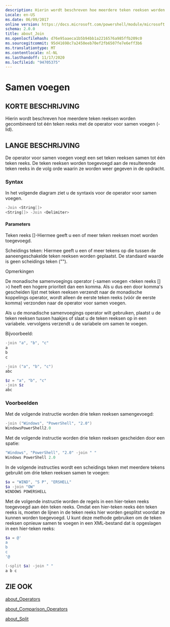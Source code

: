 ```yaml
---
description: Hierin wordt beschreven hoe meerdere teken reeksen worden gecombineerd tot één teken reeks met de operator voor samen voegen (-lid).
Locale: en-US
ms.date: 06/09/2017
online version: https://docs.microsoft.com/powershell/module/microsoft.powershell.core/about/about_join?view=powershell-7.2&WT.mc_id=ps-gethelp
schema: 2.0.0
title: about_Join
ms.openlocfilehash: d76e95aaeca1b5b94bb1a2216576a985ffb209c0
ms.sourcegitcommit: 95d41698c7a2450eeb70ef2fb6507fe7e6eff3b6
ms.translationtype: MT
ms.contentlocale: nl-NL
ms.lasthandoff: 11/17/2020
ms.locfileid: "94705375"
---
```

# <a name="about-join"></a>Samen voegen

## <a name="short-description"></a>KORTE BESCHRIJVING
Hierin wordt beschreven hoe meerdere teken reeksen worden gecombineerd tot één teken reeks met de operator voor samen voegen (-lid).

## <a name="long-description"></a>LANGE BESCHRIJVING

De operator voor samen voegen voegt een set teken reeksen samen tot één teken reeks. De teken reeksen worden toegevoegd aan de resulterende teken reeks in de volg orde waarin ze worden weer gegeven in de opdracht.

### <a name="syntax"></a>Syntax

In het volgende diagram ziet u de syntaxis voor de operator voor samen voegen.

```powershell
-Join <String[]>
<String[]> -Join <Delimiter>
```

#### <a name="parameters"></a>Parameters

Teken reeks []-Hiermee geeft u een of meer teken reeksen moet worden toegevoegd.

Scheidings teken: Hiermee geeft u een of meer tekens op die tussen de aaneengeschakelde teken reeksen worden geplaatst. De standaard waarde is geen scheidings teken ("").

Opmerkingen

De monadische samenvoegings operator (-samen voegen <teken reeks [] >) heeft een hogere prioriteit dan een komma. Als u dus een door komma's gescheiden lijst met teken reeksen verzendt naar de monadische koppelings operator, wordt alleen de eerste teken reeks (vóór de eerste komma) verzonden naar de operator voor samen voegen.

Als u de monadische samenvoegings operator wilt gebruiken, plaatst u de teken reeksen tussen haakjes of slaat u de teken reeksen op in een variabele. vervolgens verzendt u de variabele om samen te voegen.

Bijvoorbeeld:

```powershell
-join "a", "b", "c"
a
b
c

-join ("a", "b", "c")
abc

$z = "a", "b", "c"
-join $z
abc
```

### <a name="examples"></a>Voorbeelden

Met de volgende instructie worden drie teken reeksen samengevoegd:

```powershell
-join ("Windows", "PowerShell", "2.0")
WindowsPowerShell2.0
```

Met de volgende instructie worden drie teken reeksen gescheiden door een spatie:

```powershell
"Windows", "PowerShell", "2.0" -join " "
Windows PowerShell 2.0
```

In de volgende instructies wordt een scheidings teken met meerdere tekens gebruikt om drie teken reeksen samen te voegen:

```powershell
$a = "WIND", "S P", "ERSHELL"
$a -join "OW"
WINDOWS POWERSHELL
```

Met de volgende instructie worden de regels in een hier-teken reeks toegevoegd aan één teken reeks. Omdat een hier-teken reeks één teken reeks is, moeten de lijnen in de teken reeks hier worden gesplitst voordat ze kunnen worden toegevoegd. U kunt deze methode gebruiken om de teken reeksen opnieuw samen te voegen in een XML-bestand dat is opgeslagen in een hier-teken reeks:

```powershell
$a = @'
a
b
c
'@

(-split $a) -join " "
a b c
```

## <a name="see-also"></a>ZIE OOK

[about_Operators](about_Operators.md)

[about_Comparison_Operators](about_Comparison_Operators.md)

[about_Split](about_Split.md)

